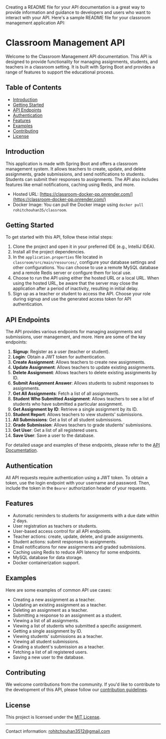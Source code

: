 Creating a README file for your API documentation is a great way to provide information and guidance to developers and users who want to interact with your API. Here's a sample README file for your classroom management application API:

# Classroom Management API

Welcome to the Classroom Management API documentation. This API is designed to provide functionality for managing assignments, students, and teachers in a classroom setting. It is built with Spring Boot and provides a range of features to support the educational process.

## Table of Contents

- [Introduction](#introduction)
- [Getting Started](#getting-started)
- [API Endpoints](#api-endpoints)
- [Authentication](#authentication)
- [Features](#features)
- [Examples](#examples)
- [Contributing](#contributing)
- [License](#license)

## Introduction

This application is made with Spring Boot and offers a classroom management system. It allows teachers to create, update, and delete assignments, grade submissions, and send notifications to students. Students can submit their responses to assignments. The API also includes features like email notifications, caching using Redis, and more.

- Hosted URL: [https://classroom-docker-pp.onrender.com/](https://classroom-docker-pp.onrender.com/)
- Docker Image: You can pull the Docker image using `docker pull rohitchouhan35/classroom`.

## Getting Started

To get started with this API, follow these initial steps:

1. Clone the project and open it in your preferred IDE (e.g., IntelliJ IDEA).
2. Install all the project dependencies.
3. In the `application.properties` file located in `classroom/src/main/resources/`, configure your database settings and other configurations. You can choose to use a remote MySQL database and a remote Redis server or configure them for local use.
4. Choose to run the API using either the hosted URL or a local URL. When using the hosted URL, be aware that the server may close the application after a period of inactivity, resulting in initial delay.
5. Sign up as a teacher or student to access the API. Choose your role during signup and use the generated access token for API authentication.

## API Endpoints

The API provides various endpoints for managing assignments and submissions, user management, and more. Here are some of the key endpoints:

1. **Signup**: Register as a user (teacher or student).
2. **Login**: Obtain a JWT token for authentication.
3. **Create Assignment**: Allows teachers to create new assignments.
4. **Update Assignment**: Allows teachers to update existing assignments.
5. **Delete Assignment**: Allows teachers to delete existing assignments by ID.
6. **Submit Assignment Answer**: Allows students to submit responses to assignments.
7. **Get All Assignments**: Fetch a list of all assignments.
8. **Student Who Submitted Assignment**: Allows teachers to see a list of students who have submitted a particular assignment.
9. **Get Assignment by ID**: Retrieve a single assignment by its ID.
10. **Student Report**: Allows teachers to view students' submissions.
11. **All Submissions**: Get a list of all student submissions.
12. **Grade Submission**: Allows teachers to grade students' submissions.
13. **Get User**: Get a list of all registered users.
14. **Save User**: Save a user to the database.

For detailed usage and examples of these endpoints, please refer to the [API Documentation](https://schema.getpostman.com/json/collection/v2.1.0/collection.json).

## Authentication

All API requests require authentication using a JWT token. To obtain a token, use the login endpoint with your username and password. Then, include the token in the `Bearer` authorization header of your requests.

## Features

- Automatic reminders to students for assignments with a due date within 2 days.
- User registration as teachers or students.
- User-based access control for all API endpoints.
- Teacher actions: create, update, delete, and grade assignments.
- Student actions: submit responses to assignments.
- Email notifications for new assignments and graded submissions.
- Caching using Redis to reduce API latency for some endpoints.
- MySQL database for data storage.
- Docker containerization support.

## Examples

Here are some examples of common API use cases:

- Creating a new assignment as a teacher.
- Updating an existing assignment as a teacher.
- Deleting an assignment as a teacher.
- Submitting a response to an assignment as a student.
- Viewing a list of all assignments.
- Viewing a list of students who submitted a specific assignment.
- Getting a single assignment by ID.
- Viewing students' submissions as a teacher.
- Viewing all student submissions.
- Grading a student's submission as a teacher.
- Fetching a list of all registered users.
- Saving a new user to the database.

## Contributing

We welcome contributions from the community. If you'd like to contribute to the development of this API, please follow our [contribution guidelines](CONTRIBUTING.md).

## License

This project is licensed under the [MIT License](LICENSE).

---

Contact information: rohitchouhan3512@gmail.com
